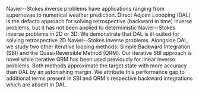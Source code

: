 Navier--Stokes inverse problems have applications ranging from supernovae to numerical weather prediction.
Direct Adjoint Loooping (DAL) is the defacto approach for solving retrospective (backward in time) inverse problems, but it has not been applied to deterministic Navier--Stokes inverse problems in 2D or 3D.
We demonstrate that DAL is ill-suited for solving retrospective 2D Navier--Stokes inverse problems.
Alongside DAL, we study two other iterative looping methods: Simple Backward Integration (SBI) and the Quasi-Reversible Method (QRM).
Our iterative SBI approach is novel while iterative QRM has been used previously for linear inverse problems.
Both methods approximate the target state with more accuracy than DAL by an astonishing margin.
We attribute this performance gap to additional terms present in SBI and QRM's respective backward integrations which are absent in DAL.